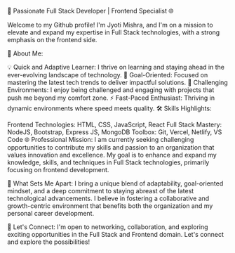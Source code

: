 🚀 Passionate Full Stack Developer | Frontend Specialist 🌐

Welcome to my Github profile! I'm Jyoti Mishra, and I'm on a mission to elevate and expand my expertise in Full Stack technologies, with a strong emphasis on the frontend side.

🌟 About Me:

💡 Quick and Adaptive Learner: I thrive on learning and staying ahead in the ever-evolving landscape of technology.
🎯 Goal-Oriented: Focused on mastering the latest tech trends to deliver impactful solutions.
🤝 Challenging Environments: I enjoy being challenged and engaging with projects that push me beyond my comfort zone.
⚡ Fast-Paced Enthusiast: Thriving in dynamic environments where speed meets quality.
🛠️ Skills Highlights:

Frontend Technologies: HTML, CSS, JavaScript, React
Full Stack Mastery: NodeJS, Bootstrap, Express JS, MongoDB
Toolbox: Git, Vercel, Netlify, VS Code
🌐 Professional Mission:
I am currently seeking challenging opportunities to contribute my skills and passion to an organization that values innovation and excellence. My goal is to enhance and expand my knowledge, skills, and techniques in Full Stack technologies, primarily focusing on frontend development.

🌱 What Sets Me Apart:
I bring a unique blend of adaptability, goal-oriented mindset, and a deep commitment to staying abreast of the latest technological advancements. I believe in fostering a collaborative and growth-centric environment that benefits both the organization and my personal career development.

🚀 Let's Connect:
I'm open to networking, collaboration, and exploring exciting opportunities in the Full Stack and Frontend domain. Let's connect and explore the possibilities!

<!-- - Tech stack 	https://camo.githubusercontent.com/8e4a668bb3e69b0…76f3d7265616374266c6f676f436f6c6f723d363144424642 -->
<!---
jyotimishra05/jyotimishra05 is a ✨ special ✨ repository because its `README.md` (this file) appears on your GitHub profile.
You can click the Preview link to take a look at your changes.
--->

<!-- [![Anurag's GitHub stats](https://github-readme-stats.vercel.app/api?username=jyotimishra05)](https://github.com/anuraghazra/github-readme-stats) -->
